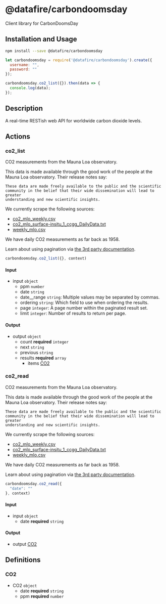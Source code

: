 # @datafire/carbondoomsday

Client library for CarbonDoomsDay

## Installation and Usage
```bash
npm install --save @datafire/carbondoomsday
```
```js
let carbondoomsday = require('@datafire/carbondoomsday').create({
  username: "",
  password: ""
});

carbondoomsday.co2_list({}).then(data => {
  console.log(data);
});
```

## Description

A real-time RESTish web API for worldwide carbon dioxide levels.

## Actions

### co2_list
CO2 measurements from the Mauna Loa observatory.

This data is made available through the good work of the people at the
Mauna Loa observatory. Their release notes say:

    These data are made freely available to the public and the scientific
    community in the belief that their wide dissemination will lead to greater
    understanding and new scientific insights.

We currently scrape the following sources:

  * [co2_mlo_weekly.csv]
  * [co2_mlo_surface-insitu_1_ccgg_DailyData.txt]
  * [weekly_mlo.csv]

We have daily CO2 measurements as far back as 1958.

Learn about using pagination via [the 3rd party documentation].

[co2_mlo_weekly.csv]: https://www.esrl.noaa.gov/gmd/webdata/ccgg/trends/co2_mlo_weekly.csv
[co2_mlo_surface-insitu_1_ccgg_DailyData.txt]: ftp://aftp.cmdl.noaa.gov/data/trace_gases/co2/in-situ/surface/mlo/co2_mlo_surface-insitu_1_ccgg_DailyData.txt
[weekly_mlo.csv]: http://scrippsco2.ucsd.edu/sites/default/files/data/in_situ_co2/weekly_mlo.csv
[the 3rd party documentation]: http://www.django-rest-framework.org/api-guide/pagination/#pagenumberpagination


```js
carbondoomsday.co2_list({}, context)
```

#### Input
* input `object`
  * ppm `number`
  * date `string`
  * date__range `string`: Multiple values may be separated by commas.
  * ordering `string`: Which field to use when ordering the results.
  * page `integer`: A page number within the paginated result set.
  * limit `integer`: Number of results to return per page.

#### Output
* output `object`
  * count **required** `integer`
  * next `string`
  * previous `string`
  * results **required** `array`
    * items [CO2](#co2)

### co2_read
CO2 measurements from the Mauna Loa observatory.

This data is made available through the good work of the people at the
Mauna Loa observatory. Their release notes say:

    These data are made freely available to the public and the scientific
    community in the belief that their wide dissemination will lead to greater
    understanding and new scientific insights.

We currently scrape the following sources:

  * [co2_mlo_weekly.csv]
  * [co2_mlo_surface-insitu_1_ccgg_DailyData.txt]
  * [weekly_mlo.csv]

We have daily CO2 measurements as far back as 1958.

Learn about using pagination via [the 3rd party documentation].

[co2_mlo_weekly.csv]: https://www.esrl.noaa.gov/gmd/webdata/ccgg/trends/co2_mlo_weekly.csv
[co2_mlo_surface-insitu_1_ccgg_DailyData.txt]: ftp://aftp.cmdl.noaa.gov/data/trace_gases/co2/in-situ/surface/mlo/co2_mlo_surface-insitu_1_ccgg_DailyData.txt
[weekly_mlo.csv]: http://scrippsco2.ucsd.edu/sites/default/files/data/in_situ_co2/weekly_mlo.csv
[the 3rd party documentation]: http://www.django-rest-framework.org/api-guide/pagination/#pagenumberpagination


```js
carbondoomsday.co2_read({
  "date": ""
}, context)
```

#### Input
* input `object`
  * date **required** `string`

#### Output
* output [CO2](#co2)



## Definitions

### CO2
* CO2 `object`
  * date **required** `string`
  * ppm **required** `number`


